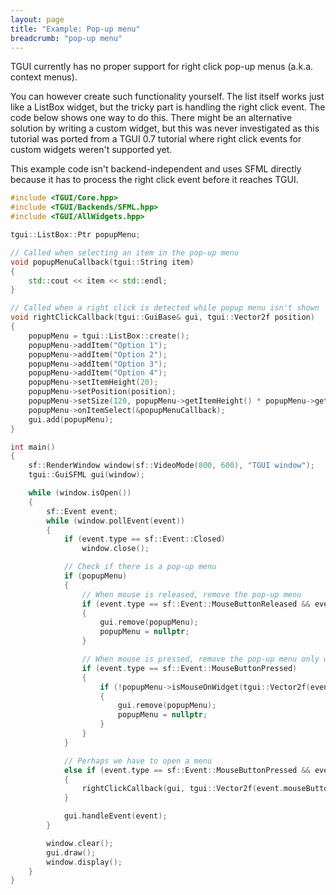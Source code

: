 ```yaml
---
layout: page
title: "Example: Pop-up menu"
breadcrumb: "pop-up menu"
---
```


TGUI currently has no proper support for right click pop-up menus (a.k.a. context menus).

You can however create such functionality yourself. The list itself works just like a ListBox widget, but the tricky part is handling the right click event. The code below shows one way to do this. There might be an alternative solution by writing a custom widget, but this was never investigated as this tutorial was ported from a TGUI 0.7 tutorial where right click events for custom widgets weren't supported yet.

This example code isn't backend-independent and uses SFML directly because it has to process the right click event before it reaches TGUI.
```c++
#include <TGUI/Core.hpp>
#include <TGUI/Backends/SFML.hpp>
#include <TGUI/AllWidgets.hpp>

tgui::ListBox::Ptr popupMenu;

// Called when selecting an item in the pop-up menu
void popupMenuCallback(tgui::String item)
{
    std::cout << item << std::endl;
}

// Called when a right click is detected while popup menu isn't shown
void rightClickCallback(tgui::GuiBase& gui, tgui::Vector2f position)
{
    popupMenu = tgui::ListBox::create();
    popupMenu->addItem("Option 1");
    popupMenu->addItem("Option 2");
    popupMenu->addItem("Option 3");
    popupMenu->addItem("Option 4");
    popupMenu->setItemHeight(20);
    popupMenu->setPosition(position);
    popupMenu->setSize(120, popupMenu->getItemHeight() * popupMenu->getItemCount());
    popupMenu->onItemSelect(&popupMenuCallback);
    gui.add(popupMenu);
}

int main()
{
    sf::RenderWindow window(sf::VideoMode(800, 600), "TGUI window");
    tgui::GuiSFML gui(window);

    while (window.isOpen())
    {
        sf::Event event;
        while (window.pollEvent(event))
        {
            if (event.type == sf::Event::Closed)
                window.close();

            // Check if there is a pop-up menu
            if (popupMenu)
            {
                // When mouse is released, remove the pop-up menu
                if (event.type == sf::Event::MouseButtonReleased && event.mouseButton.button == sf::Mouse::Left)
                {
                    gui.remove(popupMenu);
                    popupMenu = nullptr;
                }

                // When mouse is pressed, remove the pop-up menu only when the mouse is not on top of the menu
                if (event.type == sf::Event::MouseButtonPressed)
                {
                    if (!popupMenu->isMouseOnWidget(tgui::Vector2f(event.mouseButton.x, event.mouseButton.y)))
                    {
                        gui.remove(popupMenu);
                        popupMenu = nullptr;
                    }
                }
            }

            // Perhaps we have to open a menu
            else if (event.type == sf::Event::MouseButtonPressed && event.mouseButton.button == sf::Mouse::Right)
            {
                rightClickCallback(gui, tgui::Vector2f(event.mouseButton.x, event.mouseButton.y));
            }

            gui.handleEvent(event);
        }

        window.clear();
        gui.draw();
        window.display();
    }
}
```
